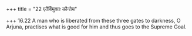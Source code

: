 +++
title = "22 एतैर्विमुक्तः कौन्तेय"

+++
16.22 A man who is liberated from these three gates to darkness, O
Arjuna, practises what is good for him and thus goes to the Supreme
Goal.
